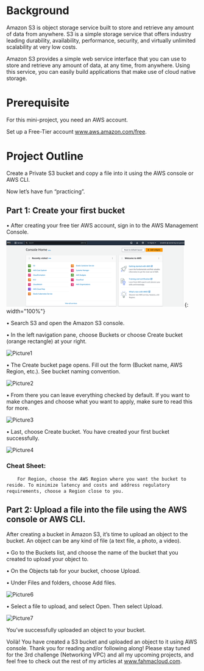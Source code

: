 # Background

Amazon S3 is object storage service built to store and retrieve any amount of data from anywhere. S3 is a simple storage service that offers industry leading durability, availability, performance, security, and virtually unlimited scalability at very low costs.

Amazon S3 provides a simple web service interface that you can use to store and retrieve any amount of data, at any time, from anywhere. Using this service, you can easily build applications that make use of cloud native storage.

# Prerequisite

For this mini-project, you need an AWS account. 

Set up a Free-Tier account www.aws.amazon.com/free.

# Project Outline

Create a Private S3 bucket and copy a file into it using the AWS console or AWS CLI.

Now let’s have fun “practicing”.

## Part 1: Create your first bucket

•	After creating your free tier AWS account, sign in to the AWS Management Console.

![alt](Picture0.png){: width="100%"}

•	Search S3 and open the Amazon S3 console.

•	In the left navigation pane, choose Buckets or choose Create bucket (orange rectangle) at your right.

 ![Picture1](https://github.com/djcloudking/aws-skills-challenges/assets/122766532/d3dbe427-6d5f-48a8-beba-15b65a2ef2ae)

•	The Create bucket page opens. Fill out the form (Bucket name, AWS Region, etc.). See bucket naming convention.

 ![Picture2](https://github.com/djcloudking/aws-skills-challenges/assets/122766532/ba94cfdf-2684-4c74-b01c-be237e2919f6)

•	From there you can leave everything checked by default. If you want to make changes and choose what you want to apply, make sure to read this for more.

![Picture3](https://github.com/djcloudking/aws-skills-challenges/assets/122766532/72c93444-24ad-4e70-91f0-6351a296849d)
 
•	Last, choose Create bucket. You have created your first bucket successfully.

![Picture4](https://github.com/djcloudking/aws-skills-challenges/assets/122766532/22f1b7ec-ebd8-4c89-82a1-9b215331657d)

###     Cheat Sheet: 

        For Region, choose the AWS Region where you want the bucket to reside. To minimize latency and costs and address regulatory requirements, choose a Region close to you.

 
## Part 2: Upload a file into the file using the AWS console or AWS CLI.

After creating a bucket in Amazon S3, it’s time to upload an object to the bucket. An object can be any kind of file (a text file, a photo, a video).

•	Go to the Buckets list, and choose the name of the bucket that you created to upload your object to.

•	On the Objects tab for your bucket, choose Upload.

•	Under Files and folders, choose Add files.

![Picture6](https://github.com/djcloudking/aws-skills-challenges/assets/122766532/2bcc5c97-2a93-48b6-a0ca-7a30ffb90de9)

 
•	Select a file to upload, and select Open. Then select Upload.

![Picture7](https://github.com/djcloudking/aws-skills-challenges/assets/122766532/69a1c069-c6c0-4847-b3ca-71235d6535c1)

You’ve successfully uploaded an object to your bucket.

 
Voilà! You have created a S3 bucket and uploaded an object to it using AWS console.
Thank you for reading and/or following along! Please stay tuned for the 3rd challenge (Networking VPC) and all my upcoming projects, and feel free to check out the rest of my articles at www.fahmacloud.com.

